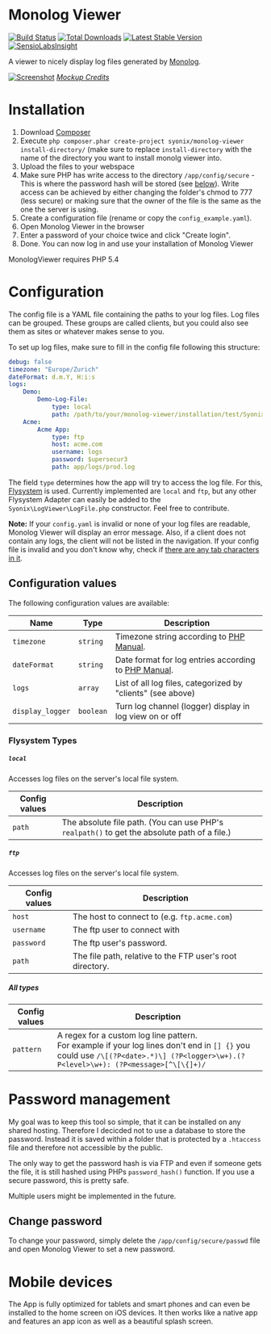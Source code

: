 Monolog Viewer 
==============
[![Build Status](https://travis-ci.org/Syonix/monolog-viewer.svg?branch=master)](https://travis-ci.org/Syonix/monolog-viewer)
[![Total Downloads](https://poser.pugx.org/syonix/monolog-viewer/downloads.png)](https://packagist.org/packages/syonix/monolog-viewer)
[![Latest Stable Version](https://poser.pugx.org/syonix/monolog-viewer/v/stable.png)](https://packagist.org/packages/syonix/monolog-viewer)
[![SensioLabsInsight](https://insight.sensiolabs.com/projects/c22e8c7d-c543-4e56-8f10-ad24ca14859f/mini.png)](https://insight.sensiolabs.com/projects/c22e8c7d-c543-4e56-8f10-ad24ca14859f)

A viewer to nicely display log files generated by [Monolog](https://github.com/Seldaek/monolog).

[![Screenshot](https://github.com/Syonix/monolog-viewer/raw/master/web/img/screenshot.png)](#installation)
*[Mockup Credits](https://dribbble.com/shots/994811-Apple-pack)*

# Installation
1. Download [Composer](http://getcomposer.org/)
1. Execute `php composer.phar create-project syonix/monolog-viewer install-directory/` (make sure to replace `install-directory` with the name of the directory you want to install monolg viewer into.
1. Upload the files to your webspace
1. Make sure PHP has write access to the directory `/app/config/secure` - This is where the password hash will be stored (see [below](#password-management)). Write access can be achieved by either changing the folder's chmod to 777 (less secure) or making sure that the owner of the file is the same as the one the server is using.
1. Create a configuration file (rename or copy the `config_example.yaml`).
1. Open Monolog Viewer in the browser
1. Enter a password of your choice twice and click "Create login".
1. Done. You can now log in and use your installation of Monolog Viewer

MonologViewer requires PHP 5.4

# Configuration
The config file is a YAML file containing the paths to your log files. Log files can be grouped. These groups are called clients, but you could also see them as sites or whatever makes sense to you.

To set up log files, make sure to fill in the config file following this structure:
```yaml
debug: false
timezone: "Europe/Zurich"
dateFormat: d.m.Y, H:i:s
logs:
    Demo:
        Demo-Log-File:
            type: local
            path: /path/to/your/monolog-viewer/installation/test/SyonixLogViewer/res/test.log
    Acme:
        Acme App:
            type: ftp
            host: acme.com
            username: logs
            password: $upersecur3
            path: app/logs/prod.log
```

The field `type` determines how the app will try to access the log file. For this, [Flysystem](http://flysystem.thephpleague.com/) is used. Currently implemented are `local` and `ftp`, but any other Flysystem Adapter can easily be added to the `Syonix\LogViewer\LogFile.php` constructor. Feel free to contribute.

**Note:** If your `config.yaml` is invalid or none of your log files are readable, Monolog Viewer will display an error message. Also, if a client does not contain any logs, the client will not be listed in the navigation. If your config file is invalid and you don't know why, check if [there are any tab characters in it](http://www.yaml.org/faq.html).

## Configuration values
The following configuration values are available:

Name | Type | Description
---- | ---- | -----------
`timezone` | `string` | Timezone string according to [PHP Manual](http://php.net/manual/en/timezones.php).
`dateFormat` | `string` | Date format for log entries according to [PHP Manual](http://php.net/manual/en/function.date.php).
`logs` | `array` | List of all log files, categorized by "clients" (see above)
`display_logger` | `boolean` | Turn log channel (logger) display in log view on or off

### Flysystem Types
##### `local`
Accesses log files on the server's local file system.

Config values | Description
------------- | -----------
`path` | The absolute file path. (You can use PHP's `realpath()` to get the absolute path of a file.)

##### `ftp`
Accesses log files on the server's local file system.

Config values | Description
------------- | -----------
`host` | The host to connect to (e.g. `ftp.acme.com`)
`username` | The ftp user to connect with
`password` | The ftp user's password.
`path` | The file path, relative to the FTP user's root directory.

##### All types

Config values | Description
------------- | -----------
`pattern` | A regex for a custom log line pattern.<br>For example if your log lines don't end in `[] {}` you could use `/\[(?P<date>.*)\] (?P<logger>\w+).(?P<level>\w+): (?P<message>[^\[\{]+)/`

# Password management
My goal was to keep this tool so simple, that it can be installed on any shared hosting. Therefore I decicded not to use a database to store the password. Instead it is saved within a folder that is protected by a `.htaccess` file and therefore not accessible by the public.

The only way to get the password hash is via FTP and even if someone gets the file, it is still hashed using PHPs `password_hash()` function. If you use a secure password, this is pretty safe.

Multiple users might be implemented in the future.

## Change password
To change your password, simply delete the `/app/config/secure/passwd` file and open Monolog Viewer to set a new password.

# Mobile devices
The App is fully optimized for tablets and smart phones and can even be installed to the home screen on iOS devices. It then works like a native app and features an app icon as well as a beautiful splash screen.
